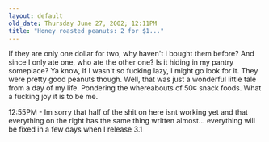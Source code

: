 ```yaml
---
layout: default
old_date: Thursday June 27, 2002; 12:11PM
title: "Honey roasted peanuts: 2 for $1..."
---
```


If they are only one dollar for two, why haven't i bought them before? And
since I only ate one, who ate the other one? Is it hiding in my pantry
someplace? Ya know, if I wasn't so fucking lazy, I might go look for it. They
were pretty good peanuts though. Well, that was just a wonderful little tale
from a day of my life. Pondering the whereabouts of 50¢ snack foods. What a
fucking joy it is to be me.

12:55PM - Im sorry that half of the shit on here isnt working yet and that
everything on the right has the same thing written almost... everything will
be fixed in a few days when I release 3.1
